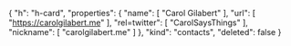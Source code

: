 {
  "h": "h-card",
  "properties": {
    "name": [
      "Carol Gilabert"
    ],
    "url": [
      "https://carolgilabert.me"
    ],
    "rel=twitter": [
      "CarolSaysThings"
    ],
    "nickname": [
      "carolgilabert.me"
    ]
  },
  "kind": "contacts",
  "deleted": false
}
